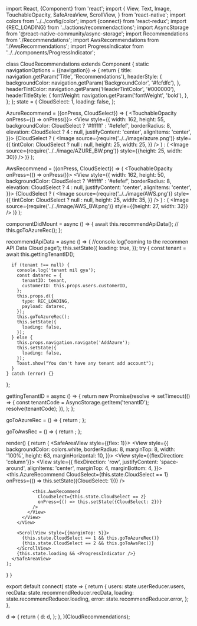 import React, {Component} from 'react';
import {
View,
Text,
Image,
TouchableOpacity,
SafeAreaView,
ScrollView,
} from 'react-native';
import colors from '../../config/color';
import {connect} from 'react-redux';
import {REC_LOADING} from '../actions/recommendactions';
import AsyncStorage from '@react-native-community/async-storage';
import Recommendations from './Recommendations';
import AwsRecommendations from './AwsRecommendations';
import ProgressIndicator from '../../components/ProgressIndicator';

class CloudRecommendations extends Component {
static navigationOptions = ({navigation}) => {
return {
title: navigation.getParam('Title', 'Recommendations'),
headerStyle: {
backgroundColor: navigation.getParam('BackgroundColor', '#fcfdfc'),
},
headerTintColor: navigation.getParam('HeaderTintColor', '#000000'),
headerTitleStyle: {
fontWeight: navigation.getParam('fontWeight', 'bold'),
},
};
};
state = {
CloudSelect: 1,
loading: false,
};

AzureRecommend = ({onPress, CloudSelect}) => (
<TouchableOpacity onPress={() => onPress()}>
<View
style={{
          width: 162,
          height: 55,
          backgroundColor: CloudSelect ? '#ffffff' : '#efefef',
          borderRadius: 8,
          elevation: CloudSelect ? 4 : null,
          justifyContent: 'center',
          alignItems: 'center',
        }}>
{CloudSelect ? (
<Image
source={require('../../image/azure.png')}
style={{
              tintColor: CloudSelect ? null : null,
              height: 25,
              width: 25,
            }}
/>
) : (
<Image
source={require('../../image/AZURE_BW.png')}
style={{height: 25, width: 30}}
/>
)}
</View>
</TouchableOpacity>
);

AwsRecommend = ({onPress, CloudSelect}) => (
<TouchableOpacity onPress={() => onPress()}>
<View
style={{
          width: 162,
          height: 50,
          backgroundColor: CloudSelect ? '#ffffff' : '#efefef',
          borderRadius: 8,
          elevation: CloudSelect ? 4 : null,
          justifyContent: 'center',
          alignItems: 'center',
        }}>
{CloudSelect ? (
<Image
source={require('../../image/AWS.png')}
style={{
              tintColor: CloudSelect ? null : null,
              height: 25,
              width: 35,
            }}
/>
) : (
<Image
source={require('../../image/AWS_BW.png')}
style={{height: 27, width: 32}}
/>
)}
</View>
</TouchableOpacity>
);

componentDidMount = async () => {
await this.recommendApiData();
// this.goToAzureRec();
};

recommendApiData = async () => {
//console.log('coming to the recommen API Data Cloud page');
this.setState({
loading: true,
});
try {
const tenant = await this.gettingTenantID();

      if (tenant !== null) {
        console.log('tenant mil gya');
        const datarec = {
          tenantID: tenant,
          customerID: this.props.users.customerID,
        };
        this.props.d({
          type: REC_LOADING,
          payload: datarec,
        });
        this.goToAzureRec();
        this.setState({
          loading: false,
        });
      } else {
        this.props.navigation.navigate('AddAzure');
        this.setState({
          loading: false,
        });
        Toast.show("You don't have any tenant add account");
      }
    } catch (error) {}

};

gettingTenantID = async () => {
return new Promise(resolve =>
setTimeout(() => {
const tenantCode = AsyncStorage.getItem('tenantID');
resolve(tenantCode);
}),
);
};

goToAzureRec = () => {
return <Recommendations navigation={this.props.navigation} />;
};

goToAwsRec = () => {
return <AwsRecommendations navigation={this.props.navigation} />;
};

render() {
return (
<SafeAreaView style={{flex: 1}}>
<View
style={{
            backgroundColor: colors.white,
            borderRadius: 8,
            marginTop: 8,
            width: '100%',
            height: 63,
            marginHorizontal: 10,
          }}>
<View style={{flexDirection: 'column'}}>
<View
style={{
                flexDirection: 'row',
                justifyContent: 'space-around',
                alignItems: 'center',
                marginTop: 4,
                marginBottom: 4,
              }}>
<this.AzureRecommend
CloudSelect={this.state.CloudSelect == 1}
onPress={() => this.setState({CloudSelect: 1})}
/>

              <this.AwsRecommend
                CloudSelect={this.state.CloudSelect == 2}
                onPress={() => this.setState({CloudSelect: 2})}
              />
            </View>
          </View>
        </View>

        <ScrollView style={{marginTop: 5}}>
          {this.state.CloudSelect == 1 && this.goToAzureRec()}
          {this.state.CloudSelect == 2 && this.goToAwsRec()}
        </ScrollView>
        {this.state.loading && <ProgressIndicator />}
      </SafeAreaView>
    );

}
}

export default connect(
state => {
return {
users: state.userReducer.users,
recData: state.recommendReducer.recData,
loading: state.recommendReducer.loading,
error: state.recommendReducer.error,
};
},

d => {
return {
d: d,
};
},
)(CloudRecommendations);
